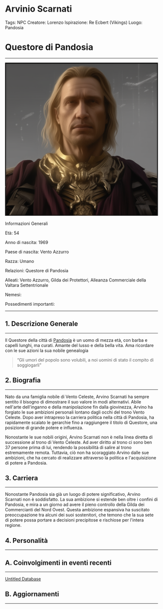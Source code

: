 # Arvinio Scarnati

Tags: NPC
Creatore: Lorenzo
Ispirazione: Re Ecbert (Vikings)
Luogo: Pandosia

# Questore di Pandosia

---

![male-human-medieval-fantasy-setting-sf-intricate-artwork-masterpiece-ominous-matte-painting-mov.png](Arvinio%20Scarnati%209ff14cda64684ea88c6772adc5b63f01/male-human-medieval-fantasy-setting-sf-intricate-artwork-masterpiece-ominous-matte-painting-mov.png)

Informazioni Generali

Età: 54

Anno di nascita: 1969

Paese di nascita: Vento Azzurro

Razza: Umano

Relazioni: Questore di Pandosia

Alleati: Vento Azzurro, Gilda dei Protettori, Alleanza Commerciale della Valtara Settentrionale

Nemesi: 

Possedimenti importanti: 

---

## 1. Descrizione Generale

---

Il Questore della città di [Pandosia](Pandosia%2028129d9d5ac7448d98387dc4262c4704.md)  è un uomo di mezza età, con barba e capelli lunghi, ma curati. Amante del lusso e della bella vita. Ama ricordare con le sue azioni la sua nobile genealogia

> “Gli umori del popolo sono volubili, a noi uomini di stato il compito di soggiogarli”
> 

## 2. Biografia

---

Nato da una famiglia nobile di Vento Celeste, Arvino Scarnati ha sempre sentito il bisogno di dimostrare il suo valore in modi alternativi. Abile nell'arte dell'inganno e della manipolazione fin dalla giovinezza, Arvino ha forgiato le sue ambizioni personali lontano dagli occhi del trono Vento Celeste. Dopo aver intrapreso la carriera politica nella città di Pandosia, ha rapidamente scalato le gerarchie fino a raggiungere il titolo di Questore, una posizione di grande potere e influenza.

Nonostante le sue nobili origini, Arvino Scarnati non è nella linea diretta di successione al trono di Vento Celeste. Ad aver diritto al trono ci sono ben 37 persone prima di lui, rendendo la possibilità di salire al trono estremamente remota. Tuttavia, ciò non ha scoraggiato Arvino dalle sue ambizioni, che ha cercato di realizzare attraverso la politica e l'acquisizione di potere a Pandosia.

## 3. Carriera

---

Nonostante Pandosia sia già un luogo di potere significativo, Arvino Scarnati non è soddisfatto. La sua ambizione si estende ben oltre i confini di Pandosia, e mira a un giorno ad avere il pieno controllo della Gilda dei Commercianti del Nord Ovest. Questa ambizione espansiva ha suscitato preoccupazione tra alcuni dei suoi sostenitori, che temono che la sua sete di potere possa portare a decisioni precipitose e rischiose per l'intera regione.

## 4. Personalità

---

## A. Coinvolgimenti in eventi recenti

---

[Untitled Database](Arvinio%20Scarnati%209ff14cda64684ea88c6772adc5b63f01/Untitled%20Database%20eb6e7b85aab64696b2bf163c1157ac16.csv)

## B. Aggiornamenti

---

[](Arvinio%20Scarnati%209ff14cda64684ea88c6772adc5b63f01/Untitled%20747c95a795934c37af3998a045fd1035.csv)